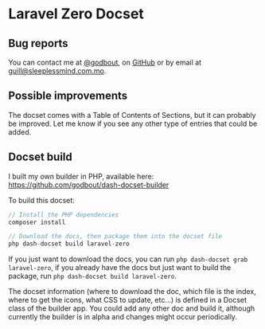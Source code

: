 Laravel Zero Docset
=======================

## Bug reports

You can contact me at [@godbout](https://twitter.com/godbout), on [GitHub](https://github.com/godbout) or by email at guill@sleeplessmind.com.mo.

## Possible improvements

The docset comes with a Table of Contents of Sections, but it can probably be improved. Let me know if you see any other type of entries that could be added.

## Docset build

I built my own builder in PHP, available here: https://github.com/godbout/dash-docset-builder

To build this docset:
```php
// Install the PHP dependencies
composer install

// Download the docs, then package them into the docset file
php dash-docset build laravel-zero
```

If you just want to download the docs, you can run `php dash-docset grab laravel-zero`, if you already have the docs but just want to build the package, run `php dash-docset build laravel-zero`.

The docset information (where to download the doc, which file is the index, where to get the icons, what CSS to update, etc...) is defined in a Docset class of the builder app. You could add any other doc and build it, although currently the builder is in alpha and changes might occur periodically.
